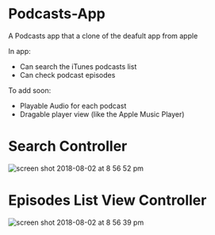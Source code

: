 # Podcasts-App

A Podcasts app that a clone of the deafult app from apple

In app:
- Can search the iTunes podcasts list
- Can check podcast episodes

To add soon:
- Playable Audio for each podcast
- Dragable player view (like the Apple Music Player)

# Search Controller

![screen shot 2018-08-02 at 8 56 52 pm](https://user-images.githubusercontent.com/15223809/43618618-641562de-9697-11e8-9845-546fc18d4440.png)

# Episodes List View Controller
![screen shot 2018-08-02 at 8 56 39 pm](https://user-images.githubusercontent.com/15223809/43618619-65229ffc-9697-11e8-9ff7-9059d910eed9.png)
